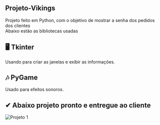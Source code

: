 ## Projeto-Vikings
 Projeto feito em Python, com o objetivo de mostrar a senha dos pedidos dos clientes <br>
 Abaixo estão as bibliotecas usadas


## 🖥 Tkinter

Usando para criar as janelas e exibir as informações.

## 🎶 PyGame

Usado para efeitos sonoros.<br>

## ✔ Abaixo projeto pronto e entregue ao cliente

![Projeto 1](https://user-images.githubusercontent.com/106899605/220433522-7f52bd0e-fece-4473-832e-6673af6c24e3.jpg)
